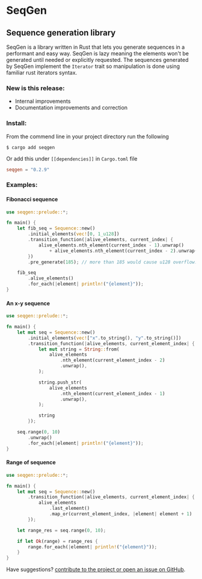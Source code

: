 # SeqGen

## Sequence generation library

SeqGen is a library written in Rust that lets you generate sequences in a performant and easy way.
SeqGen is lazy meaning the elements won't be generated until needed or explicitly requested.
The sequences generated by SeqGen implement the <code>Iterator</code> trait so manipulation is done using familiar rust iterators syntax.

### New is this release:

- Internal improvements
- Documentation improvements and correction

### Install:

From the commend line in your project directory run the following

```console
$ cargo add seqgen
```

Or add this under <code>[[dependencies]]</code> in <code>Cargo.toml</code> file

```toml
seqgen = "0.2.9"
```

### Examples:

#### Fibonacci sequence

```rust
use seqgen::prelude::*;

fn main() {
    let fib_seq = Sequence::new()
        .initial_elements(vec![0, 1_u128])
        .transition_function(|alive_elements, current_index| {
            alive_elements.nth_element(current_index - 1).unwrap()
                + alive_elements.nth_element(current_index - 2).unwrap()
        })
        .pre_generate(185); // more than 185 would cause u128 overflow.

    fib_seq
        .alive_elements()
        .for_each(|element| println!("{element}"));
}
```

#### An x-y sequence

```rust
use seqgen::prelude::*;

fn main() {
    let mut seq = Sequence::new()
        .initial_elements(vec!["x".to_string(), "y".to_string()])
        .transition_function(|alive_elements, current_element_index| {
            let mut string = String::from(
                alive_elements
                    .nth_element(current_element_index - 2)
                    .unwrap(),
            );

            string.push_str(
                alive_elements
                    .nth_element(current_element_index - 1)
                    .unwrap(),
            );

            string
        });

    seq.range(0, 10)
        .unwrap()
        .for_each(|element| println!("{element}"));
}
```

#### Range of sequence

```rust
use seqgen::prelude::*;

fn main() {
    let mut seq = Sequence::new()
        .transition_function(|alive_elements, current_element_index| {
            alive_elements
                .last_element()
                .map_or(current_element_index, |element| element + 1)
        });

    let range_res = seq.range(0, 10);

    if let Ok(range) = range_res {
        range.for_each(|element| println!("{element}"));
    }
}
```

Have suggestions? [contribute to the project or open an issue on GitHub](https://github.com/crazyrat13/seqgen).
